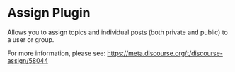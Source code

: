 # Assign Plugin

Allows you to assign topics and individual posts (both private and public) to a user or group.

For more information, please see: https://meta.discourse.org/t/discourse-assign/58044
